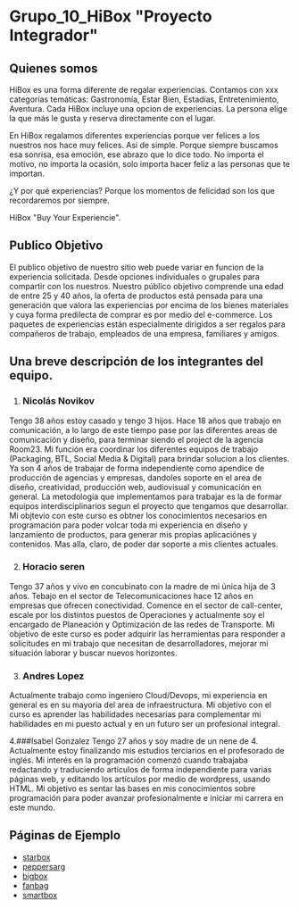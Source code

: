 # Grupo_10_HiBox "Proyecto Integrador"

## Quienes somos
HiBox es una forma diferente de regalar experiencias.
Contamos con xxx categorías temáticas: Gastronomía, Estar Bien, Estadías, Entretenimiento, Aventura.
Cada HiBox incluye una opcion de experiencias. La persona elige la que más le gusta y reserva directamente con el lugar.

En HiBox regalamos diferentes experiencias porque ver felices a los nuestros nos hace muy felices. Así de simple.
Porque siempre buscamos esa sonrisa, esa emoción, ese abrazo que lo dice todo.
No importa el motivo, no importa la ocasión, solo importa hacer feliz a las personas que te importan.

¿Y por qué experiencias?
Porque los momentos de felicidad son los que recordaremos por siempre.

HiBox "Buy Your Experiencie".

## Publico Objetivo
El publico objetivo de nuestro sitio web puede variar en funcion de la experiencia solicitada.
Desde opciones individuales o grupales para compartir con los nuestros.
Nuestro público objetivo comprende una edad de entre 25 y 40 años, la oferta de productos está pensada para una generación que valora las experiencias por encima de los bienes materiales y cuya forma predilecta de comprar es por medio del e-commerce. Los paquetes de experiencias están especialmente dirigidos a ser regalos para compañeros de trabajo, empleados de una empresa, familiares y amigos.

## Una breve descripción de los integrantes del equipo.
1. ### Nicolás Novikov
Tengo 38 años estoy casado y tengo 3 hijos.
Hace 18 años que trabajo en comunicación, a lo largo de este tiempo pase por las diferentes areas de comunicación y diseño, para terminar siendo el project de la agencia Room23. Mi función era coordinar los diferentes equipos de trabajo (Packaging, BTL, Social Media & Digital) para brindar solucion a los clientes.
Ya son 4 años de trabajar de forma independiente como apendice de producción de agencias y empresas, dandoles soporte en el area de diseño, creatividad, producción web, audiovisual y comunicación en general. La metodología que implementamos para trabajar es la de formar equipos interdisciplinarios segun el proyecto que tengamos que desarrollar.
Mi objtevio con este curso es obtner los conocimientos necesarios en programación para poder volcar toda mi experiencia en diseño y lanzamiento de productos, para generar mis propias aplicaciónes y contenidos. Mas alla, claro, de poder dar soporte a mis clientes actuales.

2. ### Horacio seren
Tengo 37 años y vivo en concubinato con la madre de mi única hija de 3 años.
Tebajo en el sector de Telecomunicaciones hace 12 años en empresas que ofrecen conectividad. Comence en el sector de call-center, escale por los distintos puestos de Operaciones y actualmente soy el encargado de Planeación y Optimización de las redes de Transporte.
Mi objetivo de este curso es poder adquirir las herramientas para responder a solicitudes en mi trabajo que necesitan de desarrolladores, mejorar mi situación laborar y buscar nuevos horizontes.

3. ### Andres Lopez
Actualmente trabajo como ingeniero Cloud/Devops, mi experiencia en general es en su mayoria del area de infraestructura. Mi objetivo con el curso es aprender las habilidades necesarias para complementar mi habilidades en mi puesto actual y en un futuro ser un profesional integral.

4.###Isabel Gonzalez
Tengo 27 años y soy madre de un nene de 4. Actualmente estoy finalizando mis estudios terciarios en el profesorado de inglés. Mi interés en la programación comenzó cuando trabajaba redactando y traduciendo artículos de forma independiente para varias páginas web, y editando los artículos por medio de wordpress, usando HTML. Mi objetivo es sentar las bases en mis conocimientos sobre programación para poder avanzar profesionalmente e iniciar mi carrera en este mundo.

## Páginas de Ejemplo
- [starbox](https://starbox.co/)
- [peppersarg](https://www.peppersarg.com/)
- [bigbox](https://www.bigbox.com.ar/)
- [fanbag](https://fanbag.com.ar/)
- [smartbox](https://www.smartbox.com/es/)

